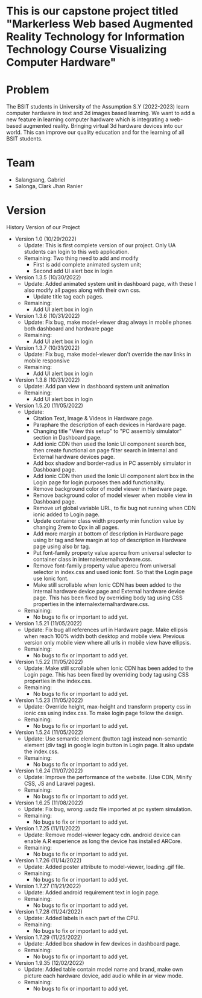 # This is our capstone project titled "Markerless Web based Augmented Reality Technology for Information Technology Course Visualizing Computer Hardware"

# Problem
The BSIT students in University of the Assumption S.Y (2022-2023) learn computer hardware in text and 2d images based learning. We want to add a new feature in learning computer hardware which is integrating a web-based augmented reality. Bringing virtual 3d hardware devices into our world. This can improve our quality education and for the learning of all BSIT students.

# Team
- Salangsang, Gabriel
- Salonga, Clark Jhan Ranier

# Version
History Version of our Project
- Version 1.0 (10/29/2022)
	- Update: This is first complete version of our project. Only UA students can login to this web application.
	- Remaining: Two thing need to add and modify
		- First is add complete animated system unit;
		- Second add UI alert box in login
- Version 1.3.5 (10/30/2022)
	- Update: Added animated system unit in dashboard page, with these I also modify all pages along with their own css.
		- Update title tag each pages.
	- Remaining:
		- Add UI alert box in login
- Version 1.3.6 (10/31/2022)
	- Update: Fix bug, make model-viewer drag always in mobile phones both dashboard and hardware page
	- Remaining:
		- Add UI alert box in login
- Version 1.3.7 (10/31/2022)
	- Update: Fix bug, make model-viewer don't override the nav links in mobile responsive
	- Remaining:
		- Add UI alert box in login
- Version 1.3.8 (10/31/2022)
	- Update: Add pan view in dashboard system unit animation
	- Remaining:
		- Add UI alert box in login
- Version 1.5.20 (11/05/2022)
	- Update:
		- Citation Text, Image & Videos in Hardware page.
		- Paraphare the description of each devices in Hardware page.
		- Changing title "View this setup" to "PC assembly simulator" section in Dashboard page.
		- Add ionic CDN then used the Ionic UI component search box, then create functional on page filter search in Internal and External hardware devices page.
		- Add box shadow and border-radius in PC assembly simulator in Dashboard page.
		- Add ionic CDN then used the Ionic UI component alert box in the Login page for login purposes then add functionality.
		- Remove background color of model viewer in Hardware page.
		- Remove background color of model viewer when mobile view in Dashboard page.
		- Remove url global variable URL, to fix bug not running when CDN ionic added to Login page.
		- Update container class width property min function value by changing 2rem to 0px in all pages.
		- Add more margin at bottom of description in Hardware page using br tag and few margin at top of description in Hardware page using also br tag.
		- Put font-family property value apercu from universal selector to container class in internalexternalhardware.css.
		- Remove font-family property value apercu from universal selector in index.css and used ionic font. So that the Login page use Ionic font.
		- Make still scrollable when Ionic CDN has been added to the Internal hardware device page and External hardware device page. This has been fixed by overriding body tag using CSS properties in the internalexternalhardware.css.
	- Remaining:
		- No bugs to fix or important to add yet.
- Version 1.5.21 (11/05/2022)
	- Update: Fix bug all references url in Hardware page. Make ellipsis when reach 100% width both desktop and mobile view. Previous version only mobile view where all urls in mobile view have ellipsis.
	- Remaining:
		- No bugs to fix or important to add yet.
- Version 1.5.22 (11/05/2022)
	- Update: Make still scrollable when Ionic CDN has been added to the Login page. This has been fixed by overriding body tag using CSS properties in the index.css.
	- Remaining:
		- No bugs to fix or important to add yet.
- Version 1.5.23 (11/05/2022)
	- Update: Override height, max-height and transform property css in ionic css using index.css. To make login page follow the design.
	- Remaining:
		- No bugs to fix or important to add yet.
- Version 1.5.24 (11/05/2022)
	- Update: Use semantic element (button tag) instead non-semantic element (div tag) in google login button in Login page. It also update the index.css.
	- Remaining:
		- No bugs to fix or important to add yet. 
- Version 1.6.24 (11/07/2022)
	- Update: Improve the performance of the website. (Use CDN, Minify CSS, JS and Laravel pages).
	- Remaining:
		- No bugs to fix or important to add yet. 
- Version 1.6.25 (11/08/2022)
	- Update: Fix bug, wrong .usdz file imported at pc system simulation.
	- Remaining:
		- No bugs to fix or important to add yet. 
- Version 1.7.25 (11/11/2022)
	- Update: Remove model-viewer legacy cdn. android device can enable A.R experience as long the device has installed ARCore.
	- Remaining:
		- No bugs to fix or important to add yet.
- Version 1.7.26 (11/14/2022)
	- Update: Added poster attribute to model-viewer, loading .gif file.
	- Remaining:
		- No bugs to fix or important to add yet.
- Version 1.7.27 (11/21/2022)
	- Update: Added android requirement text in login page.
	- Remaining:
		- No bugs to fix or important to add yet.
- Version 1.7.28 (11/24/2022)
	- Update: Added labels in each part of the CPU.
	- Remaining:
		- No bugs to fix or important to add yet.
- Version 1.7.29 (11/25/2022)
	- Update: Added box shadow in few devices in dashboard page.
	- Remaining:
		- No bugs to fix or important to add yet.
- Version 1.9.35 (12/02/2022)
	- Update: Added table contain model name and brand, make own picture each hardware device, add audio while in ar view mode.
	- Remaining:
		- No bugs to fix or important to add yet.